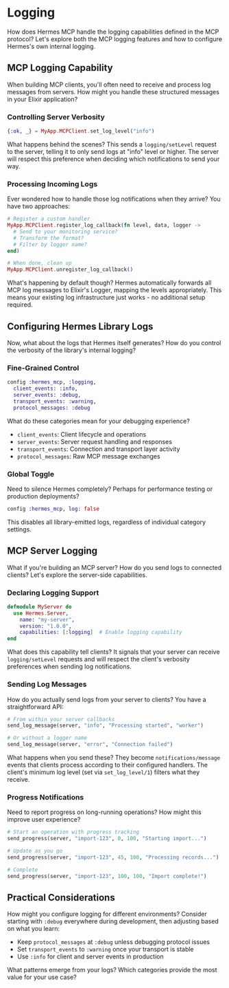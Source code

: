 # Logging

How does Hermes MCP handle the logging capabilities defined in the MCP protocol? Let's explore both the MCP logging features and how to configure Hermes's own internal logging.

## MCP Logging Capability

When building MCP clients, you'll often need to receive and process log messages from servers. How might you handle these structured messages in your Elixir application?

### Controlling Server Verbosity

```elixir
{:ok, _} = MyApp.MCPClient.set_log_level("info")
```

What happens behind the scenes? This sends a `logging/setLevel` request to the server, telling it to only send logs at "info" level or higher. The server will respect this preference when deciding which notifications to send your way.

### Processing Incoming Logs

Ever wondered how to handle those log notifications when they arrive? You have two approaches:

```elixir
# Register a custom handler
MyApp.MCPClient.register_log_callback(fn level, data, logger ->
  # Send to your monitoring service?
  # Transform the format?
  # Filter by logger name?
end)

# When done, clean up
MyApp.MCPClient.unregister_log_callback()
```

What's happening by default though? Hermes automatically forwards all MCP log messages to Elixir's Logger, mapping the levels appropriately. This means your existing log infrastructure just works - no additional setup required.

## Configuring Hermes Library Logs

Now, what about the logs that Hermes itself generates? How do you control the verbosity of the library's internal logging?

### Fine-Grained Control

```elixir
config :hermes_mcp, :logging,
  client_events: :info,
  server_events: :debug,
  transport_events: :warning,
  protocol_messages: :debug
```

What do these categories mean for your debugging experience?
- `client_events`: Client lifecycle and operations
- `server_events`: Server request handling and responses  
- `transport_events`: Connection and transport layer activity
- `protocol_messages`: Raw MCP message exchanges

### Global Toggle

Need to silence Hermes completely? Perhaps for performance testing or production deployments?

```elixir
config :hermes_mcp, log: false
```

This disables all library-emitted logs, regardless of individual category settings.

## MCP Server Logging

What if you're building an MCP server? How do you send logs to connected clients? Let's explore the server-side capabilities.

### Declaring Logging Support

```elixir
defmodule MyServer do
  use Hermes.Server,
    name: "my-server",
    version: "1.0.0",
    capabilities: [:logging]  # Enable logging capability
end
```

What does this capability tell clients? It signals that your server can receive `logging/setLevel` requests and will respect the client's verbosity preferences when sending log notifications.

### Sending Log Messages

How do you actually send logs from your server to clients? You have a straightforward API:

```elixir
# From within your server callbacks
send_log_message(server, "info", "Processing started", "worker")

# Or without a logger name
send_log_message(server, "error", "Connection failed")
```

What happens when you send these? They become `notifications/message` events that clients process according to their configured handlers. The client's minimum log level (set via `set_log_level/1`) filters what they receive.

### Progress Notifications

Need to report progress on long-running operations? How might this improve user experience?

```elixir
# Start an operation with progress tracking
send_progress(server, "import-123", 0, 100, "Starting import...")

# Update as you go
send_progress(server, "import-123", 45, 100, "Processing records...")

# Complete
send_progress(server, "import-123", 100, 100, "Import complete!")
```

## Practical Considerations

How might you configure logging for different environments? Consider starting with `:debug` everywhere during development, then adjusting based on what you learn:

- Keep `protocol_messages` at `:debug` unless debugging protocol issues
- Set `transport_events` to `:warning` once your transport is stable
- Use `:info` for client and server events in production

What patterns emerge from your logs? Which categories provide the most value for your use case?
